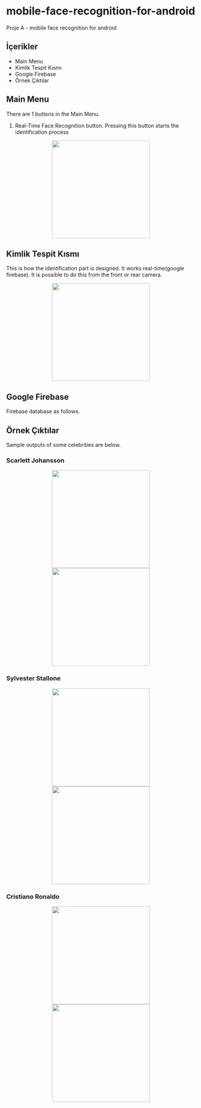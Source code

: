 # mobile-face-recognition-for-android
Proje A - mobile face recognition for android

## İçerikler
- Main Menu
- Kimlik Tespit Kısmı
- Google Firebase
- Örnek Çıktılar

## Main Menu
There are 1 buttons in the Main Menu. 
1. Real-Time Face Recognition button. Pressing this button starts the identification process

<p align="center"> <img src="https://user-images.githubusercontent.com/51875713/147478342-d0723d19-d472-4e57-a622-49a774039d14.jpg" width="260"></img></p>

## Kimlik Tespit Kısmı
This is how the identification part is designed. It works real-time(google firebase). It is possible to do this from the front or rear camera.

<p align="center"> <img src="https://user-images.githubusercontent.com/51875713/147478527-5a54abe7-8032-4d58-ba8d-5b1a782efef3.jpg" width="260"></img></p>

## Google Firebase
Firebase database as follows.

<p align="center"> <https://user-images.githubusercontent.com/51875713/147479221-95175131-61c0-4288-bc55-65508d2c19c9.png" width="260"></img></p>

## Örnek Çıktılar
Sample outputs of some celebrities are below.
  
### Scarlett Johansson

<p align="center"> <img src="https://user-images.githubusercontent.com/51875713/147479368-76f207f3-433e-42d2-9bf2-e30cc33ab6c3.jpg" width="260"></img>
<img src="https://user-images.githubusercontent.com/51875713/147479418-afa236a1-3273-48fc-bff8-d58456adaf4b.jpg" width="260"></img></p>

 
 ### Sylvester Stallone

<p align="center"> <img src="https://user-images.githubusercontent.com/51875713/147479513-3b3ae147-7b29-484d-9c26-fd6e1ba8e025.jpg" width="260"></img> 
 <img src="https://user-images.githubusercontent.com/51875713/147479516-ca41c52f-72c6-4c5e-b65e-6da4937e014d.jpg" width="260"></img></p>
  
 
 ### Cristiano Ronaldo

<p align="center"> <img src="https://user-images.githubusercontent.com/51875713/147479626-f83f28e9-60bd-41d4-8f43-8ce5eedf20ef.jpg" width="260"></img> 
<img src="https://user-images.githubusercontent.com/51875713/147479629-3303305c-8800-4dcc-b104-8caac4977054.jpg" width="260"></img></p>
